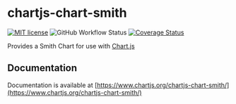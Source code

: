 # chartjs-chart-smith

[![MIT license](https://img.shields.io/github/license/chartjs/chartjs-chart-smith)](https://github.com/chartjs/chartjs-chart-smith/blob/master/LICENSE.md)
![GitHub Workflow Status](https://img.shields.io/github/workflow/status/chartjs/chartjs-chart-smith/CI)
[![Coverage Status](https://coveralls.io/repos/github/chartjs/chartjs-chart-smith/badge.svg?branch=master)](https://coveralls.io/github/chartjs/chartjs-chart-smith?branch=master)

Provides a Smith Chart for use with [Chart.js](http://www.chartjs.org)

## Documentation

Documentation is available at [https://www.chartjs.org/chartjs-chart-smith/](https://www.chartjs.org/chartjs-chart-smith/)
